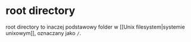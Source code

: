 # root directory
root directory to inaczej podstawowy folder w [[Unix filesystem|systemie unixowym]], oznaczany jako `/`.